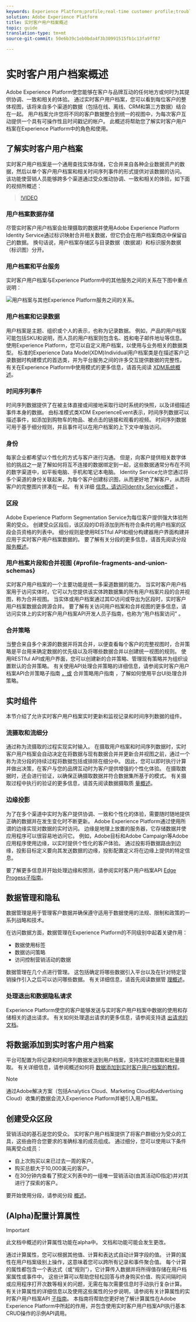 ```yaml
---
keywords: Experience Platform;profile;real-time customer profile;troubleshooting;API
solution: Adobe Experience Platform
title: 实时客户用户档案概述
topic: guide
translation-type: tm+mt
source-git-commit: 50e6b39c1eb0bda4f3b30991515fb1c13fa9ff87

---
```



# 实时客户用户档案概述

Adobe Experience Platform使您能够在客户与品牌互动的任何地方或何时为其提供协调、一致和相关的体验。 通过实时客户用户档案，您可以看到每位客户的整体视图，该将来自多个渠道的数据（包括在线、离线、CRM和第三方数据）结合在一起。 用户档案允许您将不同的客户数据整合到统一的视图中，为每次客户互动提供一个具有可操作性且时间戳记的帐户。 此概述将帮助您了解实时客户用户档案在Experience Platform中的角色和使用。

## 了解实时客户用户档案

实时客户用户档案是一个通用查找实体存储，它合并来自各种企业数据资产的数据，然后以单个客户用户档案和相关时间序列事件的形式提供对该数据的访问。 该功能使营销人员能够跨多个渠道通过受众推动协调、一致和相关的体验，如下面的视频所概述：

>[!VIDEO](https://video.tv.adobe.com/v/27251?quality=12&enable10seconds=on&speedcontrol=on)

### 用户档案数据存储

尽管实时客户用户档案会处理摄取的数据并使用Adobe Experience Platform Identity Service通过标识映射合并相关数据，但它仍会在用户档案商店中保留自己的数据。 换句话说，用户档案存储区与目录数据（数据湖）和标识服务数据（标识图）分开。

### 用户档案和平台服务

实时客户用户档案与Experience Platform中的其他服务之间的关系在下图中重点说明：

![用户档案与其他Experience Platform服务之间的关系。](images/profile-overview/profile-in-platform.png)

### 用户档案和记录数据

用户档案是主题、组织或个人的表示，也称为记录数据。 例如，产品的用户档案可能包括SKU和说明，而人员的用户档案则包含名、姓和电子邮件地址等信息。 使用Experience Platform，您可以自定义用户档案，以使用与业务相关的数据类型。 标准的Experience Data Model(XDM)Individual用户档案类是在描述客户记录数据时构建模式的首选类，并为平台服务之间的许多交互提供数据的完整性。 有关在Experience Platform中使用模式的更多信息，请首先阅读 [XDM系统概述](../xdm/home.md)。

### 时间序列事件

时间序列数据提供了在被主体直接或间接地采取行动时系统的快照，以及详细描述事件本身的数据。 由标准模式类XDM ExperienceEvent表示，时间序列数据可以描述事件，如添加到购物车的物品、被点击的链接和观看的视频。 时间序列数据可用于基于细分规则，并且事件可以在用户档案的上下文中单独访问。

### 身份

每家企业都希望以个性化的方式与客户进行沟通。 但是，向客户提供相关数字体验的挑战之一是了解如何将互不连接的数据绑定到一起，这些数据通常分布在不同的数字渠道中，如平板电脑、手机和笔记本电脑。 Identity Service允许您通过将多个渠道的身份关联起来，为每个客户创建标识图，从而更好地了解客户，从而将客户的完整图片拼凑在一起。 有关详细 [信息，请访问Identity Service概述](../identity-service/home.md) 。

### 区段

Adobe Experience Platform Segmentation Service为每位客户提供强大体验所需的受众。 创建受众区段后，该区段的ID将添加到所有符合条件的用户档案的区段会员资格的列表中。 细分规则是使用RESTful API和细分构建器用户界面构建并应用于实时客户用户档案数据的。 要了解有关分段的更多信息，请首先阅读分段 [服务概述](../segmentation/home.md)。

### 用户档案片段和合并视图 {#profile-fragments-and-union-schemas}

实时客户用户档案的一个主要功能是统一多渠道数据的能力。 当实时客户用户档案用于访问实体时，它可以为您提供该实体跨数据集的所有用户档案片段的合并视图，称为合并视图。 当实体或用户档案通过其ID访问或导出为区段时，实时客户用户档案数据会跨源合并。 要了解有关访问用户档案和合并视图的更多信息，请访问实体上的实时客户用户档案API开发人员子指南，也称为“用户档案访问” [](api/entities.md)。

### 合并策略

当整合来自多个来源的数据并将其合并，以便查看每个客户的完整视图时，合并策略是平台用来确定数据的优先级以及将哪些数据合并以创建统一视图的规则。 使用RESTful API或用户界面，您可以创建新的合并策略、管理现有策略并为组织设置默认的合并策略。 有关使用API处理合并策略的详细信息，请参阅实时客户用户档案API合并策略子指南 [，或](api/merge-policies.md) 合并策略用户指南 [](ui/merge-policies.md) ，了解如何使用平台UI处理合并策略。

## 实时组件

本节介绍了允许实时客户用户档案实时更新和监视记录和时间序列数据的组件。

### 流摄取和流细分

通过称为流摄取的过程实现实时输入。 在摄取用户档案和时间序列数据时，实时客户用户档案会自动决定在将数据与现有数据合并并更新合并视图之前，通过一个称为流分段的持续过程将数据包括或排除在细分中。 因此，您可以即时执行计算并做出决策，在客户与您的品牌互动时为客户提供增强的个性化体验。 在摄取数据时，还会进行验证，以确保正确摄取数据并符合数据集所基于的模式。 有关摄取过程中执行的验证的更多信息，请首先阅读数据摄取质 [量概述](../ingestion/quality/overview.md)。

### 边缘投影

为了在多个渠道中实时为客户提供协调、一致和个性化的体验，需要随时随地提供正确的数据并在发生变化时不断更新。 Adobe Experience Platform通过使用所谓的边缘实现对数据的实时访问。 边缘是地理上放置的服务器，它存储数据并使应用程序可以很容易地访问它。 例如，Adobe目标和Adobe Campaign等Adobe应用程序使用边缘，以实时提供个性化的客户体验。 通过投影将数据路由到边缘，投影目标定义要向其发送数据的边缘，投影配置定义将在边缘上提供的特定信息。

要了解更多信息并开始处理边缘和预测，请参阅实时客户用户档案API [Edge Progess子指南](api/edge-projections.md)。

## 数据管理和隐私

数据管理是用于管理客户数据并确保遵守适用于数据使用的法规、限制和政策的一系列战略和技术。

在访问数据方面，数据管理在Experience Platform的不同级别中起着关键作用：
* 数据使用标签
* 数据访问策略
* 访问控制营销活动的数据

数据管理在几个点进行管理。 这包括确定将哪些数据引入平台以及在针对特定营销操作引入之后可以访问哪些数据。 有关详细信息，请首先阅读数据管 [理概述](../data-governance/home.md)。

### 处理退出和数据隐私请求

Experience Platform使您的客户能够发送与实时客户用户档案中数据的使用和存储相关的退出请求。 有关如何处理退出请求的更多信息，请参阅支持退 [出请求的文档](../segmentation/honoring-opt-outs.md)。

## 将数据添加到实时客户用户档案

平台可配置为将记录和时间序列数据发送到用户档案，支持实时流摄取和批量摄取。 有关详细信息，请参阅概述如何将 [数据添加到实时客户用户档案的教程](tutorials/add-profile-data.md)。

>[!Note]
>通过Adobe解决方案（包括Analytics Cloud、Marketing Cloud和Advertising Cloud）收集的数据会流入Experience Platform并被引入用户档案。

## 创建受众区段

营销活动的基石是您的受众。 实时客户用户档案提供了将客户群细分为受众的工具，这些由符合您要求的准确标准的成员组成。 通过细分，您可以使用以下条件隔离受众成员：

* 自上次购买以来已过去一周的客户。
* 购买总额大于10,000美元的客户。
* 在30分钟内查看了预定义列表中的一组唯一营销活动(由其活动ID指定)并对其进行了探索的客户。

要开始使用分段，请参阅分段 [概述](../segmentation/home.md)。

## (Alpha)配置计算属性

>[!IMPORTANT]
>此文档中概述的计算属性功能在alpha中。 文档和功能可能会发生更改。

通过计算属性，您可以根据其他值、计算和表达式自动计算字段的值。 计算的属性在用户档案级别上操作，这意味着您可以跨所有记录和事件聚合值。 每个计算的属性都包含一个表达式（或“规则”），它计算传入数据并将所得值存储在用户档案属性或事件中。 这些计算可以帮助您轻松回答与终身购买价值、购买间隔时间或应用程序打开次数等相关的问题，无需在每次需要信息时手动执行复杂计算。 有关计算属性的详细信息以及使用这些属性的分步说明，请参阅有关计算属性的实时客户用户档案API [子指南](api/computed-attributes.md)。 本指南将帮助您更好地了解计算属性在Adobe Experience Platform中所起的作用，并包含使用实时客户用户档案API执行基本CRUD操作的示例API调用。